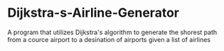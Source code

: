 # Dijkstra-s-Airline-Generator
A program that utilizes Dijkstra's algorithm to generate the shorest path from a cource airport to a desination of airports given a list of airlines
